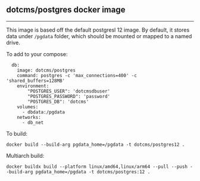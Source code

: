 ## dotcms/postgres docker image
---
This image is based off the default postgresl 12 image.  By default, it stores data under `/pgdata` folder, which should be mounted or mapped to a named drive.


To add to your compose:

```
  db:
    image: dotcms/postgres
    command: postgres -c 'max_connections=400' -c 'shared_buffers=128MB'
    environment:
        "POSTGRES_USER": 'dotcmsdbuser'
        "POSTGRES_PASSWORD": 'password'
        "POSTGRES_DB": 'dotcms'
    volumes:
      - dbdata:/pgdata
    networks:
      - db_net
```


To build:
```
docker build --build-arg pgdata_home=/pgdata -t dotcms/postgres12 .
```

Multiarch build:
```
docker buildx build --platform linux/amd64,linux/arm64 --pull --push --build-arg pgdata_home=/pgdata -t dotcms/postgres:12 .

```



